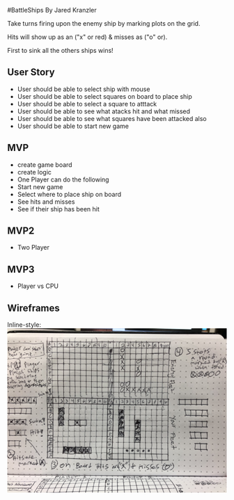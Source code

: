 #BattleShips
By Jared Kranzler



Take turns firing upon the enemy ship by marking plots on the grid.

Hits will show up as an ("x" or red) & misses as ("o" or).

First to sink all the others ships wins!

## User Story
* User should be able to select ship with mouse
* User should be able to select squares on board to place ship
* User should be able to select a square to atttack
* User should be able to see what atacks hit and what missed
* User should be able to see what squares have been attacked also
* User should be able to start new game

## MVP
* create game board
* create logic
* One Player can do the following
* Start new game
* Select where to place ship on board
* See hits and misses
* See if their ship has been hit

## MVP2
* Two Player

## MVP3
* Player vs CPU

## Wireframes
Inline-style: 
![alt text](https://github.com/jaredkranzler/GA_Project1_BattleShips/blob/master/images/WireFrame.jpg "BattleShip Wireframe")









